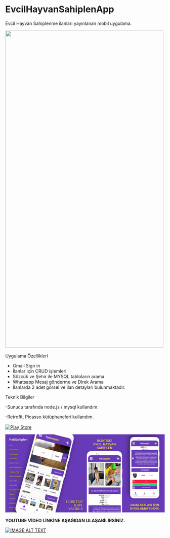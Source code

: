 # EvcilHayvanSahiplenApp
Evcil Hayvan Sahiplenme ilanları yayınlanan mobil uygulama.


<img src="https://github.com/emretanerc/gunlukburcyorumlari2021/blob/master/unnamed.jpg?raw=true" width="500" height="1000">


Uygulama Özellikleri
- Gmail Sign in 
- İlanlar için CRUD işlemleri
- Sözcük ve Şehir ile MYSQL tabloların arama
- Whatsapp Mesaj gönderme ve Direk Arama
- İlanlarda 2 adet görsel ve ilan detayları bulunmaktadır.


Teknik Bilgiler

-Sunucu tarafında node.js / mysql kullandım.

-Retrofit, Picasso kütüphaneleri kullandım.





<a href="https://play.google.com/store/apps/details?id=com.etcmobileapps.ucretsizevcilhayvansahiplenme" target="blank"><img align="center" src="https://img.shields.io/badge/Google_Play-414141?style=for-the-badge&logo=google-play&logoColor=white" alt="Play Store" /></a>
</p>




![](previewapp.jpg)





<b>YOUTUBE VİDEO LİNKİNE AŞAĞIDAN ULAŞABİLİRSİNİZ.</b>





[![IMAGE ALT TEXT](http://img.youtube.com/vi/GmpdWB4cDNc/0.jpg)](http://www.youtube.com/watch?v=GmpdWB4cDNc "Evcil Hayvan Sahiplenme Uygulaması Android
")
